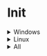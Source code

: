<!-- markdownlint-disable MD033 -->
# Init

<details>
  <summary>Windows</summary>
  
## Choco

- [ ] install [chocolatey](https://chocolatey.org/install)

## Cmd as admin

```bash
choco feature enable -n allowGlobalConfirmation
choco install ^
7zip.install ^
adb ^
airexplorer ^
ant-renamer ^
araxismerge ^
audacity ^
autohotkey.portable ^
autoruns ^
avidemux ^
bulk-crap-uninstaller ^
chocolatey ^
chocolatey-compatibility.extension ^
chocolatey-core.extension ^
chocolatey-dotnetfx.extension ^
chocolatey-misc-helpers.extension ^
chocolatey-windowsupdate.extension ^
chocolateygui ^
clavier-plus.install ^
cpu-z.install ^
deno ^
digikam ^
directx ^
discord.install ^
dnsjumper ^
dotnet-6.0-desktopruntime ^
dotnet-7.0-desktopruntime ^
dotnet-desktopruntime ^
DotNet3.5 ^
DotNet4.5.2 ^
dotnetfx ^
exiftool ^
exiftoolgui ^
ffmpeg ^
filezilla ^
geekbench5 ^
geforce-experience ^
Ghostscript ^
Ghostscript.app ^
git.install ^
gnumeric ^
GoogleChrome ^
gpu-z ^
greenshot ^
handbrake.install ^
hashmyfiles ^
hpusbdisk ^
hyperfine ^
imageglass ^
InkScape ^
javaruntime ^
jbs ^
jre8 ^
KB2919355 ^
KB2919442 ^
KB2999226 ^
KB3033929 ^
KB3035131 ^
KB3063858 ^
launchyqt ^
lockhunter ^
lossless-cut ^
makemkv ^
mediainfo ^
mkvtoolnix ^
mpv.portable ^
netfx-4.7.2 ^
nodejs.install ^
notepadplusplus.install ^
onlyoffice ^
openhardwaremonitor ^
paint.net ^
picard ^
pnpm ^
powertoys ^
python3 ^
qbittorrent ^
rapidee ^
riot ^
rufus ^
shutup10 ^
soulseek ^
speccy ^
spek ^
spotify ^
steam-client ^
subtitleedit ^
sumatrapdf.portable ^
tagscanner ^
treesizefree ^
usbdeview ^
vcredist-all ^
vcredist140 ^
vcredist2005 ^
vcredist2008 ^
vcredist2010 ^
vcredist2012 ^
vcredist2013 ^
vcredist2015 ^
vcredist2017 ^
virtualdub ^
virustotaluploader ^
vlc.install ^
vscode.install ^
webview2-runtime ^
winfetch ^
winmerge
```

Remember last line should not have any `^`, the special char that tells windows cmd to process a multi line command.

Avoid :

- geforce-game-ready-driver : each choco update rollback to old graphic drivers

## Chrome or other

- [ ] start sync
- [ ] settings > set as default browser
- [ ] login to github & edit this manual to add missing steps (so meta)

## Explorer

- [ ] pin explorer to task bar
- [ ] make downloads shortcut points to d:
- [ ] options > display : set typical stuff
- [ ] add quick access to portable apps folder
- [ ] copy `.ssh` keys
- [ ] copy `documents` saved games

## Misc

- [ ] press Win+R , type `shell:startup`, hit Enter, go up one level & drag Launchy shortcut to Startup folder to make it start with windows
- [ ] start `Steam` from start menu and add game libraries in `download options > steam library`, update the default one
- [ ] use autoruns to remove useless things at startup

## Windows

- [ ] activate windows
- [ ] enable windows night luminosity mode
- [ ] enable windows dark mode
- [ ] change machine name
- [ ] use power mode in energy settings
- [ ] remove sound notifications
- [ ] open advanced power settings to prevent hibernation exit via shitty timers
- [ ] open device manager, open settings of ethernet network card, disable ability to exit from hibernation
- [ ] remove more shit with [O&O ShutUp10](https://www.oo-software.com/en/shutup10)
- [ ] restart
- [ ] as a user, open cmd and `C:\tools\winfetch\winfetch.bat > fetch-once.log`

## Git bash

- [ ] options : Looks -> dracula theme, Text -> font size to 11, Mouse -> right btn paste, Window 120 x 30

```bash
echo -e '#!/bin/bash \n\n eval "$(ssh-agent -s)" \n ssh-add ~/.ssh/id_rsa_gh \n echo "Welcome ${USERNAME} ^^"' > ~/.bashrc
bash
cd && mkdir Projects && cd Projects
mkdir github && cd github
git clone git@github.com:Shuunen/snippets.git
cd snippets/configs/
node bin/sync.js --setup
```

### Android development environnement
  
Set env variables with this but copy/paste to notepad to have CRLF & copy/paste into CMD after (thx m$) :

```batch
setx PATH "D:\Android\android-sdk\platform-tools;D:\Android\android-sdk\tools;D:\Android\android-sdk\tools\bin;D:\Apps\AdoptOpenJDK\jdk8u192-b12\bin;D:\Apps\Node\14"
setx ANDROID_HOME "D:\Android\android-sdk"
setx JAVA_HOME "D:\Apps\AdoptOpenJDK\jdk8u192-b12"
```

Then :

- [ ] install nativescript `npm install -g nativescript` && check all with `tns doctor`
- [ ] open cmd & `"%ANDROID_HOME%/extras/intel/Hardware_Accelerated_Execution_Manager/intelhaxm-android.exe"`
- [ ] then `"%ANDROID_HOME%/extras/intel/Hardware_Accelerated_Execution_Manager/haxm_check.exe"` should gives two yes
- [ ] `avdmanager create avd -n avd_28_xl -k "system-images;android-28;google_apis;x86_64" -d pixel_xl` && `%ANDROID_HOME%/emulator/emulator -avd avd_28_xl` you should see the avd starting

</details>

<details>
  <summary>Linux</summary>
  <br>
  
Install these deb :

- [Chrome](https://www.google.com/intl/fr_fr/chrome)
- [VsCode](https://code.visualstudio.com/download)
- [Steam](https://store.steampowered.com/about)
- [Stretchly](https://github.com/hovancik/stretchly/releases)

```bash  
wget -qO- https://deb.nodesource.com/setup_16.x | sudo -E bash -
sudo apt install -y nodejs screenfetch
mkdir ~/.npm-global
npm config set prefix '~/.npm-global'
echo -e "alias ..='cd ..' \n alias install='sudo apt install' \n alias apt='sudo apt' \n alias mkdir='mkdir -pv' \n alias merge=meld \n alias whatsmyip='curl http://ipecho.net/plain; echo' \n alias psg='ps aux | grep -v grep | grep -i -e VSZ -e' \n echo '' \n screenfetch \n echo ' Welcome ${USER} ^^' \n echo ''" > ~/.bash_aliases # make sure bash_aliases is sourced in ~/.bashrc
source ~/.bash_aliases
sudo apt install git aria2 nano curl -y # vvv below is for desktop only vvv
sudo apt install pinta gparted kupfer meld mediainfo mkvtoolnix mkvtoolnix-gui mpv xsel shotwell hollywood vlc ffmpeg -y
sudo add-apt-repository ppa:qbittorrent-team/qbittorrent-stable
sudo apt-key adv --keyserver keyserver.ubuntu.com --recv-keys 5E3C45D7B312C643
echo "deb http://repository.spotify.com stable non-free" | sudo tee /etc/apt/sources.list.d/spotify.list
sudo apt update
sudo apt install qbittorrent spotify-client -y
sudo apt autoremove -y
echo -e "optional : you can manually run 'sudo apt install ttf-mscorefonts-installer' & 'sudo fc-cache -f -v' to get win fonts & clear font cache"
sudo chmod 700 ~/.ssh/ -R
mkdir ~/Projects/github
cd ~/Projects/github
git clone git@github.com:Shuunen/snippets.git
cd snippets/configs/
node bin/sync.js --setup
```

Some app are available as AppImage :

- [LosslessCut](https://github.com/mifi/lossless-cut/releases)
- [FontBase](https://fontba.se/downloads/linux)
- [MetaGrabber](https://github.com/andreaswilli/meta-grabber/releases)
- Imagine (batch image compressor)

Nice app to keep in mind :

- Boxy SVG
- breaktimer
- Digikam (photo collection manager)
- Electorrent (remote torrent gui)
- filebot
- FontFinder (font viewer & manager)
- FSearch (ultra fast search)
- Gdevelop (game development)
- [Identity](https://gitlab.gnome.org/YaLTeR/identity) (compare images & videos)
- jdownloader2
- picard
- smart-file-renamer
- spek

</details>

<details>
  <summary>All</summary>

```bash
npm config set package-lock false --global # malicious laugh :p
cd ~/Projects/github
git clone git@github.com:Shuunen/finga.git
git clone git@github.com:Shuunen/flood-it.git
git clone git@github.com:Shuunen/folio.git
git clone git@github.com:Shuunen/ging.git
git clone git@github.com:Shuunen/goals.git
git clone git@github.com:Shuunen/musiblox.git
git clone git@github.com:Shuunen/recipes.git
git clone git@github.com:Shuunen/regex-converter.git
git clone git@github.com:Shuunen/repo-checker.git
git clone git@github.com:Shuunen/shuutils.git
git clone git@github.com:Shuunen/stuff-finder.git
git clone git@github.com:Shuunen/user-scripts.git
git clone git@github.com:Shuunen/vue-image-compare.git
git clone git@github.com:Shuunen/wcs-demo.git
git clone git@github.com:Shuunen/wcs.git
git clone git@github.com:Shuunen/what-now.git
code snippets
```

- [ ] install my recommended extensions
- [ ] Do Geekbench && `geekbench5 --compute OpenCL`, Cinebench, UserBenchmark
- [ ] [pimp with a 2k wallpaper](https://www.google.com/search?q=wallpaper+2k)
- [ ] encrypt drive

</details>
